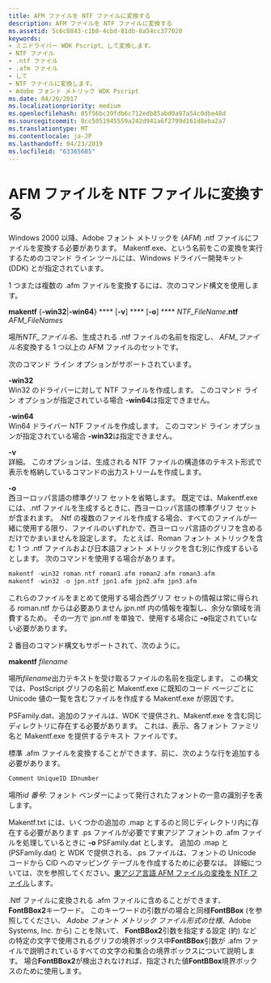 ```yaml
---
title: AFM ファイルを NTF ファイルに変換する
description: AFM ファイルを NTF ファイルに変換する
ms.assetid: 5c6c8843-c1b8-4cbd-81db-8a54cc377020
keywords:
- ミニドライバー WDK Pscript、して変換します。
- NTF ファイル
- .ntf ファイル
- .afm ファイル
- して
- NTF ファイルに変換します。
- Adobe フォント メトリック WDK Pscript
ms.date: 04/20/2017
ms.localizationpriority: medium
ms.openlocfilehash: 85f56bc39fdb6c712edb85abd0a97a54c0dbe48d
ms.sourcegitcommit: 0cc5051945559a242d941a6f2799d161d8eba2a7
ms.translationtype: MT
ms.contentlocale: ja-JP
ms.lasthandoff: 04/23/2019
ms.locfileid: "63365685"
---
```

# <a name="converting-afm-files-to-ntf-files"></a>AFM ファイルを NTF ファイルに変換する





Windows 2000 以降、Adobe フォント メトリックを (*AFM*) .ntf ファイルにファイルを変換する必要があります。 Makentf.exe、という名前をこの変換を実行するためのコマンド ライン ツールには、Windows ドライバー開発キット (DDK) とが指定されています。

1 つまたは複数の .afm ファイルを変換するには、次のコマンド構文を使用します。

**makentf** {**-win32**|**-win64**} **** \[**-v**\] **** \[**-o**\] **** <em>NTF\_FileName</em>**.ntf** *AFM\_FileNames*

場所*NTF\_ファイル名*、生成される .ntf ファイルの名前を指定し、 *AFM\_ファイル名*変換する 1 つ以上の AFM ファイルのセットです。

次のコマンド ライン オプションがサポートされています。

<a href="" id="-win32"></a>**-win32**  
Win32 のドライバーに対して NTF ファイルを作成します。 このコマンド ライン オプションが指定されている場合 **-win64**は指定できません。

<a href="" id="-win64"></a>**-win64**  
Win64 ドライバー NTF ファイルを作成します。 このコマンド ライン オプションが指定されている場合 **-win32**は指定できません。

<a href="" id="-v"></a>**-v**  
詳細。 このオプションは、生成される NTF ファイルの構造体のテキスト形式で表示を格納しているコマンドの出力ストリームを作成します。

<a href="" id="-o"></a>**-o**  
西ヨーロッパ言語の標準グリフ セットを省略します。 既定では、Makentf.exe には、.ntf ファイルを生成するときに、西ヨーロッパ言語の標準グリフ セットが含まれます。 .Ntf の複数のファイルを作成する場合、すべてのファイルが一緒に使用する限り、ファイルのいずれかで、西ヨーロッパ言語のグリフを含めるだけでかまいませんを設定します。 たとえば、Roman フォント メトリックを含む 1 つ .ntf ファイルおよび日本語フォント メトリックを含む別に作成するいるとします。 次のコマンドを使用する場合があります。

```cpp
makentf -win32 roman.ntf roman1.afm roman2.afm roman3.afm
makentf -win32 -o jpn.ntf jpn1.afm jpn2.afm jpn3.afm
```

これらのファイルをまとめて使用する場合西グリフ セットの情報は常に得られる roman.ntf からは必要ありません jpn.ntf 内の情報を複製し、余分な領域を消費するため。 その一方で jpn.ntf を単独で、使用する場合に **-o**指定されていない必要があります。

2 番目のコマンド構文もサポートされて、次のように。

**makentf** *filename*

場所*filename*出力テキストを受け取るファイルの名前を指定します。 この構文では、PostScript グリフの名前と Makentf.exe に既知のコード ページごとに Unicode 値の一覧を含むファイルを作成する Makentf.exe が原因です。

PSFamily.dat、追加のファイルは、WDK で提供され、Makentf.exe を含む同じディレクトリに存在する必要があります。 これは、表示、各フォント ファミリ名と Makentf.exe を提供するテキスト ファイルです。

標準 .afm ファイルを変換することができます、前に、次のような行を追加する必要があります。

```cpp
Comment UniqueID IDnumber
```

場所*id 番号:* フォント ベンダーによって発行されたフォントの一意の識別子を表します。

Makentf.txt には、いくつかの追加の .map とするのと同じディレクトリ内に存在する必要があります .ps ファイルが必要です東アジア フォントの .afm ファイルを処理しているときに **-o** PSFamily.dat とします。 追加の .map と (PSFamily.dat) と WDK で提供される、.ps ファイルは、フォントの Unicode コードから CID へのマッピング テーブルを作成するために必要なは。 詳細については、次を参照してください。[東アジア言語 AFM ファイルの変換を NTF ファイル](converting-east-asian-afm-files-to-ntf-files.md)します。

.Ntf ファイルに変換される .afm ファイルに含めることができます、 **FontBBox2**キーワード。 このキーワードの引数がの場合と同様**FontBBox** (を参照してください、 *Adobe フォント メトリック ファイル形式の仕様*、Adobe Systems, Inc. から) ことを除いて、 **FontBBox2**引数を指定する設定 (約) などの特定の文字で使用されるグリフの境界ボックス中**FontBBox**引数が .afm ファイルで説明されているすべての文字の和集合の境界ボックスについて説明します。 場合**FontBBox2**が検出されなければ、指定された値**FontBBox**境界ボックスのために使用します。

 

 




